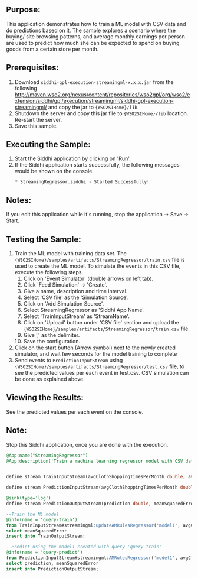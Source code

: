 ## Purpose:
This application demonstrates how to train a ML model with CSV data and do predictions based on it. The sample explores a scenario where the buying/ site browsing patterns, and average monthly earnings per person are used to predict how much she can be expected to spend on buying goods from a certain store per month.

## Prerequisites:
1) Download `siddhi-gpl-execution-streamingml-x.x.x.jar` from the following http://maven.wso2.org/nexus/content/repositories/wso2gpl/org/wso2/extension/siddhi/gpl/execution/streamingml/siddhi-gpl-execution-streamingml/ and copy the jar to `{WSO2SIHome}/lib`.
2) Shutdown the server and copy this jar file to `{WSO2SIHome}/lib` location. Re-start the server.
3) Save this sample.

## Executing the Sample:
1) Start the Siddhi application by clicking on 'Run'.
2) If the Siddhi application starts successfully, the following messages would be shown on the console.
    ```
    * StreamingRegressor.siddhi - Started Successfully!
    ```

## Notes:
If you edit this application while it's running, stop the application -> Save -> Start.

## Testing the Sample:
1) Train the ML model with training data set. The `{WSO2SIHome}/samples/artifacts/StreamingRegressor/train.csv` file is used to create the ML model. To simulate the events in this CSV file, execute the following steps.
    1) Click on 'Event Simulator' (double arrows on left tab).
    2) Click 'Feed Simulation' -> 'Create'.
    3) Give a name, description and time interval.
    4) Select 'CSV file' as the 'Simulation Source'.
    5) Click on 'Add Simulation Source'.
    6) Select StreamingRegressor as 'Siddhi App Name'.
    7) Select 'TrainInputStream' as 'StreamName'.
    8) Click on 'Upload' button under 'CSV file' section and upload the `{WSO2SIHome}/samples/artifacts/StreamingRegressor/train.csv` file.
    9) Give ',' as the delimiter.
    0) Save the configuration.
2) Click on the start button (Arrow symbol) next to the newly created simulator, and wait few seconds for the model training to complete
3) Send events to `PredictionInputStream` using `{WSO2SIHome}/samples/artifacts/StreamingRegressor/test.csv` file, to see the predicted values per each event in test.csv. CSV simulation can be done as explained above.

## Viewing the Results:
See the predicted values per each event on the console.

## Note:
Stop this Siddhi application, once you are done with the execution.

```sql
@App:name("StreamingRegressor")
@App:description('Train a machine learning regressor model with CSV data and subsequently do predictions using that model')


define stream TrainInputStream(avgClothShoppingTimesPerMonth double, avgCosmeticsShoppingTimesPerMonth double, avgEarningsPerMonth double, avgSiteBrowsingPerMonth double, AvgAmountSpentPerMonth double );

define stream PredictionInputStream(avgClothShoppingTimesPerMonth double, avgCosmeticsShoppingTimesPerMonth double, avgEarningsPerMonth double, avgSiteBrowsingPerMonth double);

@sink(type='log')
define stream PredictionOutputStream(prediction double, meanSquaredError double);

--Train the ML model
@info(name = 'query-train')
from TrainInputStream#streamingml:updateAMRulesRegressor('model1', avgClothShoppingTimesPerMonth, avgCosmeticsShoppingTimesPerMonth, avgEarningsPerMonth, avgSiteBrowsingPerMonth, AvgAmountSpentPerMonth)
select meanSquaredError
insert into TrainOutputStream;

--Predict using the model1 created with query 'query-train'
@info(name = 'query-predict')
from PredictionInputStream#streamingml:AMRulesRegressor('model1', avgClothShoppingTimesPerMonth, avgCosmeticsShoppingTimesPerMonth, avgEarningsPerMonth, avgSiteBrowsingPerMonth )
select prediction, meanSquaredError
insert into PredictionOutputStream;
```
